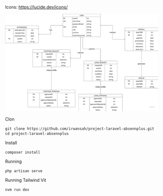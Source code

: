 Icons: https://lucide.dev/icons/


<img src="/erd.jpeg" width="500">

Clon

```console
git clone https://github.com/irwansah/project-laravel-absennplus.git
cd project-laravel-absennplus
```

Install

```console
composer install
```

Running

```console
php artisan serve
```

Running Tailwind Vit

```console
nvm run dev
```
